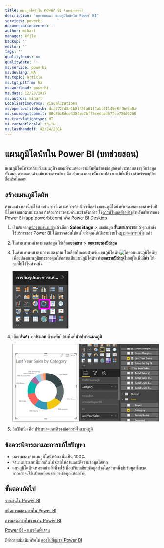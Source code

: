 ```yaml
---
title: แผนภูมิโดนัทใน Power BI (บทช่วยสอน)
description: 'บทช่วยสอน: แผนภูมิโดนัทใน Power BI'
services: powerbi
documentationcenter: ''
author: mihart
manager: kfile
backup: ''
editor: ''
tags: ''
qualityfocus: no
qualitydate: ''
ms.service: powerbi
ms.devlang: NA
ms.topic: article
ms.tgt_pltfrm: NA
ms.workload: powerbi
ms.date: 12/23/2017
ms.author: mihart
LocalizationGroup: Visualizations
ms.openlocfilehash: dca772fd2a1b8f40fa61f1abc41145e8ff6e5a8a
ms.sourcegitcommit: 88c8ba8dee4384ea7bff5cedcad67fce784d92b0
ms.translationtype: HT
ms.contentlocale: th-TH
ms.lasthandoff: 02/24/2018
---
```

# <a name="doughnut-charts-in-power-bi-tutorial"></a>แผนภูมิโดนัทใน Power BI (บทช่วยสอน)
แผนภูมิโดนัทจะคล้ายกับแผนภูมิวงกลมที่จะแสดงความสัมพันธ์ของข้อมูลองค์ประกอบต่างๆ กับข้อมูลทั้งหมด ความแตกต่างเพียงประการเดียว คือ ส่วนตรงกลางนั้นว่างเปล่า และมีพื้นที่ว่างสำหรับระบุป้ายชื่อหรือไอคอน

## <a name="create-a-doughnut-chart"></a>สร้างแผนภูมิโดนัท
คำแนะนำเหล่านี้จะใช้ตัวอย่างการวิเคราะห์การค้าปลีก เพื่อสร้างแผนภูมิโดนัทที่แสดงยอดขายสำหรับปีนี้โดยจำแนกตามประเภท ถ้าต้องการทำตามคำแนะนำดังกล่าว ให้[ดาวน์โหลดตัวอย่าง](sample-datasets.md)สำหรับบริการของ Power BI (app.powerbi.com) หรือ Power BI Desktop

1. เริ่มต้นจาก[หน้ารายงานเปล่า](power-bi-report-add-page.md)แล้วเลือก **SalesStage** \> เขตข้อมูล **ขั้นตอนการขาย** ถ้าคุณกำลังใช้บริการของ Power BI ให้ตรวจสอบให้แน่ใจว่าคุณได้เปิดรายงานใน[มุมมองการแก้ไข](service-interact-with-a-report-in-editing-view.md) แล้ว

2. ในส่วนบานหน้าต่างเขตข้อมูล ให้เลือก**ยอดขาย** \> **ยอดขายของปีล่าสุด**  
   
3. ในส่วนบานหน้าต่างการแสดงภาพ ให้เลือกไอคอนสำหรับแผนภูมิโดนัท![ไอคอนแผนภูมิโดนัท]() เพื่อแปลงแผนภูมิแท่งของคุณให้กลายเป็นแผนภูมิโดนัท ถ้า**ยอดขายปีล่าสุด**ไม่อยู่ในพื้นที่**ค่า** ให้ลากไปไว้ในส่วนนั้น
     
   ![](media/power-bi-visualization-doughnut-charts/power-bi-doughnut-chart.png)

4. เลือก**สินค้า** \> **ประเภท** ที่จะเพิ่มไปยังพื้นที่**คำอธิบายแผนภูมิ** 
     
    ![](media/power-bi-visualization-doughnut-charts/power-bi-doughnut-done.png)

5. อีกวิธีหนึ่ง คือ [ปรับขนาดและสีของข้อความในแผนภูมิ](power-bi-visualization-customize-title-background-and-legend.md) 

## <a name="considerations-and-troubleshooting"></a>ข้อควรพิจารณาและการแก้ไขปัญหา
* ผลรวมของค่าแผนภูมิโดนัทต้องเพิ่มเป็น 100%
* จำนวนประเภทที่มากเกินไปจะทำให้อ่านและตีความข้อมูลได้ยาก
* แผนภูมิโดนัทเหมาะอย่างยิ่งที่จะใช้เพื่อเปรียบเทียบข้อมูลส่วนใดส่วนหนึ่งกับข้อมูลทั้งหมด มากกว่าจะใช้เปรียบเทียบระหว่างข้อมูลแต่ละส่วน 

## <a name="next-steps"></a>ขั้นตอนถัดไป
[รายงานใน Power BI](service-reports.md)

[ชนิดการแสดงภาพใน Power BI](power-bi-visualization-types-for-reports-and-q-and-a.md)

[การแสดงภาพในรายงาน Power BI](power-bi-report-visualizations.md)

[Power BI - แนวคิดพื้นฐาน](service-basic-concepts.md)

มีคำถามเพิ่มเติมหรือไม่ [ลองไปที่ชุมชน Power BI](http://community.powerbi.com/)

